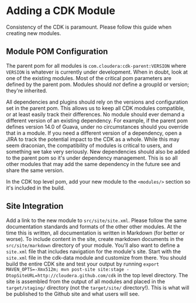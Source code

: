 # Adding a CDK Module

Consistency of the CDK is paramount. Please follow this guide when creating new
modules.

## Module POM Configuration

The parent pom for all modules is `com.cloudera:cdk-parent:VERSION` where
`VERSION` is whatever is currently under development. When in doubt, look at
one of the existing modules. Most of the critical pom parameters are defined
by the parent pom. Modules should _not_ define a groupId or version; they're
inherited.

All dependencies and plugins should rely on the versions and configuration set
in the parent pom. This allows us to keep all CDK modules compatible, or at
least easily track their differences. No module should ever demand a different
version of an existing dependency. For example, if the parent pom defines
version 14.0 of Guava, under no circumstances should you override that in a
module. If you need a different version of a dependency, open a JIRA to track
the potential impact to the CDK as a whole. While this may seem draconian,
the compatibility of modules is critical to users, and something we take very
seriously. New dependencies should also be added to the parent pom so it's
under dependency management. This is so all other modules that may add the same
dependency in the future see and share the same version.

In the CDK top level pom, add your new module to the `<modules/>` section so
it's included in the build.

## Site Integration

Add a link to the new module to `src/site/site.xml`. Please follow the same
documentation standards and formats of the other other modules. At the time this
is written, all documentation is written in Markdown (for better or worse). To
include content in the site, create markdown documents in the
`src/site/markdown` directory of your module. You'll also want to define a
`site.xml` file that includes navigation for the module's site. Start with the
`site.xml` file in the cdk-data module and customize from there. You should
build the entire CDK site and test your output by running 
`export MAVEN_OPTS=-Xmx512m; mvn post-site site:stage -DtopSiteURL=http://cloudera.github.com/cdk`
in the top level directory. The site is assembled from the output of all modules
and placed in the `target/staging/` directory (not the `target/site/`
directory!). This is what will be published to the Github site and what users
will see.

